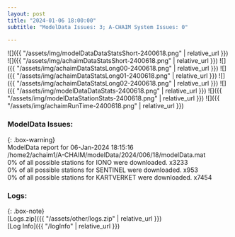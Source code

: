 ```yaml
---
layout: post
title: "2024-01-06 18:00:00"
subtitle: "ModelData Issues: 3; A-CHAIM System Issues: 0"

---
```


![]({{ "/assets/img/modelDataDataStatsShort-2400618.png" | relative_url }})
![]({{ "/assets/img/achaimDataStatsShort-2400618.png" | relative_url }})
![]({{ "/assets/img/achaimDataStatsLong00-2400618.png" | relative_url }})
![]({{ "/assets/img/achaimDataStatsLong01-2400618.png" | relative_url }})
![]({{ "/assets/img/achaimDataStatsLong02-2400618.png" | relative_url }})
![]({{ "/assets/img/modelDataDataStats-2400618.png" | relative_url }})
![]({{ "/assets/img/modelDataStationStats-2400618.png" | relative_url }})
![]({{ "/assets/img/achaimRunTime-2400618.png" | relative_url }})


### ModelData Issues:  
  
{: .box-warning}  
 ModelData report for 06-Jan-2024 18:15:16   
 /home2/achaim1/A-CHAIM/modelData/2024/006/18/modelData.mat   
 0% of all possible stations for IONO were downloaded. x3233   
 0% of all possible stations for SENTINEL were downloaded. x953   
 0% of all possible stations for KARTVERKET were downloaded. x7454   
  


### Logs:  
  
{: .box-note}  
[Logs.zip]({{ "/assets/other/logs.zip" | relative_url }})  
[Log Info]({{ "/logInfo" | relative_url }})  
